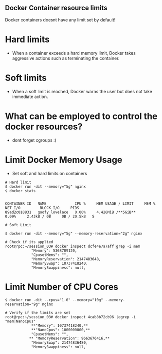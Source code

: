 ## Docker Container resource limits

Docker containers doesnt have any limit set by default! 

# Hard limits 
  -  When a container exceeds a hard memory limit, Docker takes aggressive actions such as terminating the container.
# Soft limits 
  - When a soft limit is reached, Docker warns the user but does not take immediate action.

# What can be employed to control the docker resources? 
  - dont forget cgroups :)

# Limit Docker Memory Usage  
  - Set soft and hard limits on containers

```
# Hard limit 
$ docker run -dit --memory="5g" nginx
$ docker stats


CONTAINER ID   NAME             CPU %     MEM USAGE / LIMIT     MEM %     NET I/O         BLOCK I/O     PIDS
89ad2c010831   goofy_lovelace   0.00%     4.426MiB /**5GiB**       0.09%     2.43kB / 0B     0B / 20.5kB   5

# Soft Limit

$ docker run -dit --memory="5g" --memory-reservation="2g" nginx

# Check if its applied 
root@rpc:~/session_03# docker inspect dcfe4e7a7aff|grep -i mem
            "Memory": 5368709120,
            "CpusetMems": "",
            "MemoryReservation": 2147483648,
            "MemorySwap": 10737418240,
            "MemorySwappiness": null,

```

# Limit Number of CPU Cores

```
$ docker run -dit --cpus="1.0" --memory="10g" --memory-reservation="9g" nginx

# Verify if the limits are set
root@rpc:~/session_03# docker inspect 4cab8b72cb96 |egrep -i "mem|NanoCpus"
            **"Memory": 10737418240,**
            **"NanoCpus": 1000000000,**
            "CpusetMems": "",
           ** "MemoryReservation": 9663676416,**
            "MemorySwap": 21474836480,
            "MemorySwappiness": null,

```


